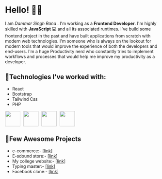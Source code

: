 # Hello! 👋👋

I am  <i>Dammar Singh Rana </i>. I'm working as  a <b> Frontend Developer</b>. I'm highly skilled with <b>JavaScript</b>  💻 and all its associated runtimes. I've build some frontend  project in the past and have built applications from scratch with modern web technologies. I'm someone who is always on the lookout for modern tools that would improve the experience of both the developers and end-users. I'm a huge Productivity nerd who constantly tries to implement workflows and processes that would help me improve my productivity as a developer.

## 🌟Technologies I've worked with:
<ul>
  <li>React</li>
  <li>Bootstrap</li>
  <li>Tailwind Css</li>
  <li>PHP</li>
</ul>
<div style="display:flex; gap:10px">
<img src="https://upload.wikimedia.org/wikipedia/commons/thumb/a/a7/React-icon.svg/2300px-React-icon.svg.png" width=50 height=50/>

  <img src="https://camo.githubusercontent.com/3a3d4ec74a7f0086704279ea54b8a87e46cec2e6d1fcae6d8e6e9fda57054b2d/68747470733a2f2f75706c6f61642e77696b696d656469612e6f72672f77696b6970656469612f636f6d6d6f6e732f622f62322f426f6f7473747261705f6c6f676f2e737667" width=50 height=50/>
<img src="https://cdn-icons-png.flaticon.com/512/5968/5968332.png" width=50 height=50/>
<img src="https://cdn-icons-png.flaticon.com/128/5968/5968282.png" width=50 height=50/>
</div>

## 🎊Few Awesome Projects
<ul>
  <li>e-commerce:- <a href ="https://e-commerce-phi-fawn.vercel.app/">[link] </a></li>
  <li>E-sdound store:- <a href ="https://dammar093.github.io/eSound/">[link] </a></li>
  <li>My college website:- <a href ="https://dammar093.github.io/jmc3.0/">[link] </a></li>
  <li>Typing master:- <a href ="https://dammar093.github.io/typingMaster/">[link] </a></li>
  <li>Facebook clone:- <a href ="https://facebook-clone-git-main-dammar-singh-rs-projects.vercel.app/">[link] </a></li>
</ul>
